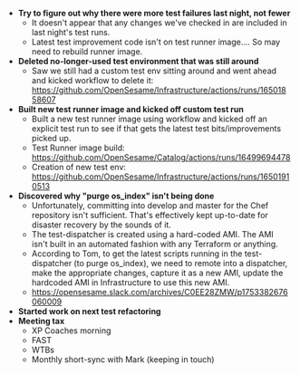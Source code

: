- **Try to figure out why there were more test failures last night, not fewer**
	- It doesn't appear that any changes we've checked in are included in last night's test runs.
	- Latest test improvement code isn't on test runner image.... So may need to rebuild runner image. 
- **Deleted no-longer-used test environment that was still around**
	- Saw we still had a custom test env sitting around and went ahead and kicked workflow to delete it: https://github.com/OpenSesame/Infrastructure/actions/runs/16501858607
- **Built new test runner image and kicked off custom test run**
	- Built a new test runner image using workflow and kicked off an explicit test run to see if that gets the latest test bits/improvements picked up.
	- Test Runner image build: https://github.com/OpenSesame/Catalog/actions/runs/16499694478
	- Creation of new test env: https://github.com/OpenSesame/Infrastructure/actions/runs/16501910513
- **Discovered why "purge os_index" isn't being done**
	- Unfortunately, committing into develop and master for the Chef repository isn't sufficient. That's effectively kept up-to-date for disaster recovery by the sounds of it.
	- The test-dispatcher is created using a hard-coded AMI. The AMI isn't built in an automated fashion with any Terraform or anything.
	- According to Tom, to get the latest scripts running in the test-dispatcher (to purge os_index), we need to remote into a dispatcher, make the appropriate changes, capture it as a new AMI, update the hardcoded AMI in Infrastructure to use this new AMI.
	- https://opensesame.slack.com/archives/C0EE28ZMW/p1753382676060009
- **Started work on next test refactoring**
- **Meeting tax**
	- XP Coaches morning
	- FAST
	- WTBs
	- Monthly short-sync with Mark (keeping in touch)
